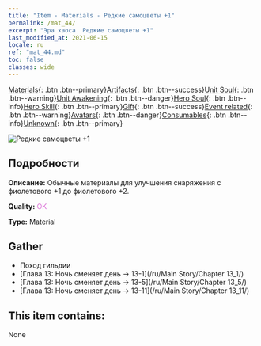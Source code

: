 ```yaml
---
title: "Item - Materials - Редкие самоцветы +1"
permalink: /mat_44/
excerpt: "Эра хаоса  Редкие самоцветы +1"
last_modified_at: 2021-06-15
locale: ru
ref: "mat_44.md"
toc: false
classes: wide
---
```

 [Materials](/ItemsRU/){: .btn .btn--primary}[Artifacts](/ItemsRU/Artifacts/){: .btn .btn--success}[Unit Soul](/ItemsRU/UnitSoul/){: .btn .btn--warning}[Unit Awakening](/ItemsRU/UnitAwakening/){: .btn .btn--danger}[Hero Soul](/ItemsRU/HeroSoul/){: .btn .btn--info}[Hero Skill](/ItemsRU/HeroSkill/){: .btn .btn--primary}[Gift](/ItemsRU/Gift/){: .btn .btn--success}[Event related](/ItemsRU/Events/){: .btn .btn--warning}[Avatars](/ItemsRU/Avatars/){: .btn .btn--danger}[Consumables](/ItemsRU/Consumables/){: .btn .btn--info}[Unknown](/ItemsRU/Unknown/){: .btn .btn--primary}

 ![Редкие самоцветы +1](/images/t/i_cailiao_baoshi2.png)

## Подробности
 **Описание:** Обычные материалы для улучшения снаряжения c фиолетового +1 до фиолетового +2.

 **Quality:** <span style="color: #DA70D6">OK</span>

 **Type:** Material

## Gather

*    Поход гильдии 
*    [Глава 13: Ночь сменяет день -> 13-1](/ru/Main Story/Chapter 13_1/) 
*    [Глава 13: Ночь сменяет день -> 13-5](/ru/Main Story/Chapter 13_5/) 
*    [Глава 13: Ночь сменяет день -> 13-11](/ru/Main Story/Chapter 13_11/) 

## This item contains:

  None


